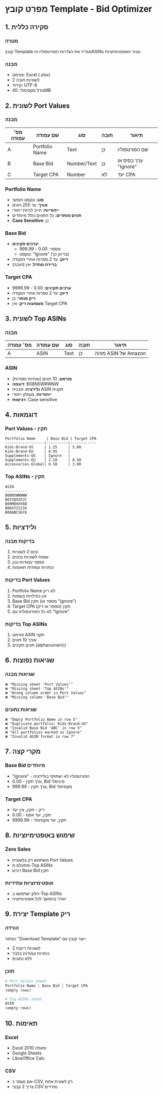 # מפרט קובץ Template - Bid Optimizer

## 1. סקירה כללית

### מטרה
קובץ Template מגדיר את הגדרות הפורטפוליו והASINs עבור האופטימיזציות.

### מבנה
- פורמט: Excel (.xlsx)
- 2 לשוניות חובה
- קידוד: UTF-8
- גודל מקסימלי: 40MB

## 2. לשונית Port Values

### מבנה
| מס׳ עמודה | שם עמודה | סוג | חובה | תיאור |
|-----------|-----------|-----|-------|--------|
| A | Portfolio Name | Text | כן | שם הפורטפוליו |
| B | Base Bid | Number/Text | כן | ערך בסיס או "Ignore" |
| C | Target CPA | Number | לא | יעד CPA |

### Portfolio Name
- **סוג**: טקסט חופשי
- **אורך**: עד 255 תווים
- **ייחודיות**: חייב להיות ייחודי
- **תווים מותרים**: כל התווים כולל מיוחדים
- **Case Sensitive**: כן

### Base Bid
- **ערכים תקינים**: 
  - מספר: 0.00 - 999.99
  - טקסט: "Ignore" (בדיוק כך)
- **דיוק**: עד 2 ספרות אחרי הנקודה
- **ברירת מחדל**: אין (חובה)

### Target CPA
- **ערכים תקינים**: 0.00 - 9999.99
- **דיוק**: עד 2 ספרות אחרי הנקודה
- **ריק מותר**: כן
- **משמעות ריק**: אין Target CPA

## 3. לשונית Top ASINs

### מבנה
| מס׳ עמודה | שם עמודה | סוג | חובה | תיאור |
|-----------|-----------|-----|-------|--------|
| A | ASIN | Text | כן | מזהה ASIN של Amazon |

### ASIN
- **פורמט**: 10 תווים (אותיות וספרות)
- **דוגמה**: B08N5WRWNW
- **ולידציה**: תבנית ASIN תקנית
- **ייחודיות**: מומלץ ייחודי
- **רגישות**: Case sensitive

## 4. דוגמאות

### Port Values - תקין
```
Portfolio Name     | Base Bid | Target CPA
------------------|----------|------------
Kids-Brand-US     | 1.25     | 5.00
Kids-Brand-EU     | 0.95     | 
Supplements-US    | Ignore   | 
Supplements-EU    | 2.10     | 8.50
Accessories-Global| 0.50     | 3.00
```

### Top ASINs - תקין
```
ASIN
----------
B08N5WRWNW
B07XQXZXJC
B09MDHXV6B
B06XYZ1234
B08ABC5678
```

## 5. ולידציות

### בדיקות מבנה
1. קיום 2 לשוניות
2. שמות לשוניות נכונים
3. מספר עמודות נכון
4. כותרות עמודות תואמות

### בדיקות Port Values
1. Portfolio Name לא ריק
2. אין כפילויות בשמות
3. Base Bid תקין (מספר או "Ignore")
4. Target CPA תקין (מספר או ריק)
5. לא כל הפורטפוליוז עם "Ignore"

### בדיקות Top ASINs
1. פורמט ASIN תקני
2. אורך 10 תווים
3. תווים תקינים (alphanumeric)

## 6. שגיאות נפוצות

### שגיאות מבנה
```
❌ "Missing sheet 'Port Values'"
❌ "Missing sheet 'Top ASINs'"
❌ "Wrong column order in Port Values"
❌ "Missing column 'Base Bid'"
```

### שגיאות נתונים
```
❌ "Empty Portfolio Name in row 5"
❌ "Duplicate portfolio: Kids-Brand-US"
❌ "Invalid Base Bid 'ABC' in row 3"
❌ "All portfolios marked as Ignore"
❌ "Invalid ASIN format in row 7"
```

## 7. מקרי קצה

### Base Bid מיוחדים
- "Ignore" - הפורטפוליו לא ישתתף בולידציה
- 0.00 - ערך תקין, Bid מינימלי
- 999.99 - ערך תקין, Bid מקסימלי

### Target CPA
- ריק - תקין, אין יעד
- 0.00 - תקין, יעד אפס
- 9999.99 - תקין, יעד מקסימלי

## 8. שימוש באופטימיזציות

### Zero Sales
- משתמש רק בלשונית Port Values
- מתעלם מ-Top ASINs
- דורש Base Bid תקין

### אופטימיזציות עתידיות
- חלק ישתמשו ב-Top ASINs
- יוגדר בהמשך לכל אופטימיזציה

## 9. יצירת Template ריק

### הורדה
כפתור "Download Template" יוצר קובץ עם:
- 2 לשוניות ריקות
- כותרות עמודות בלבד
- ללא נתונים

### תוכן
```python
# Port Values sheet
Portfolio Name | Base Bid | Target CPA
(empty rows)

# Top ASINs sheet  
ASIN
(empty rows)
```

## 10. תאימות

### Excel
- Excel 2010 ומעלה
- Google Sheets
- LibreOffice Calc

### CSV
- אם נשמר כ-CSV, רק לשונית אחת
- צריך 2 קבצי CSV נפרדים
